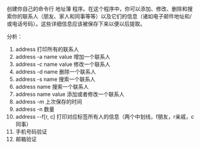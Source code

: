 创建你自己的命令行 地址簿 程序。在这个程序中，你可以添加、修改、删除和搜索你的联系人（朋友、家人和同事等等）以及它们的信息（诸如电子邮件地址和/或电话号码）。这些详细信息应该被保存下来以便以后提取。


分析：

1. address 打印所有的联系人
2. address -a name value 增加一个联系人
3. address -c name value 修改一个联系人
4. address -d name 删除一个联系人
5. address -s name 搜索一个联系人
6. address name 搜索一个联系人
7. address name value 添加或者修改一个联系人
8. address -m 上次保存的时间
9. address -n 数量
10. address --f[r, c] 打印对应标签所有人的信息（两个中划线，f朋友，r亲戚，c同事）
11. 手机号码验证
12. 邮箱验证
